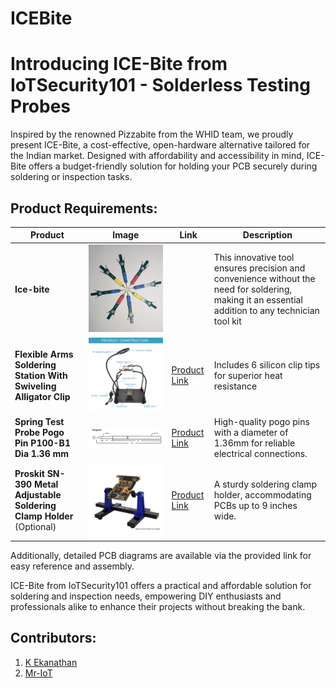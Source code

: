 # ICEBite

# Introducing ICE-Bite from IoTSecurity101 - Solderless Testing Probes

Inspired by the renowned Pizzabite from the WHID team, we proudly present ICE-Bite, a cost-effective, open-hardware alternative tailored for the Indian market. Designed with affordability and accessibility in mind, ICE-Bite offers a budget-friendly solution for holding your PCB securely during soldering or inspection tasks.

## Product Requirements:

| **Product** | **Image**  | **Link**  | **Description** | 
|----| ----|----|----|
| **Ice-bite**  | ![](/images/2.JPG)  | |  This innovative tool ensures precision and convenience without the need for soldering, making it an essential addition to any technician tool kit |
| **Flexible Arms Soldering Station With Swiveling Alligator Clip**| ![](/images/universal-holder.webp)| [Product Link](https://www.amazon.in/Magnetic-NAKOOS-Soldering-Magnifying-Electronics/dp/B099JGZFL9/ref=sr_1_65?crid=33510E0ASS55Q&dib=eyJ2IjoiMSJ9.RDcPdI5xktsbRODr_kG8uhlHPefBVrnvq-5Jh4etfjti3fg5zufzq2UKq9xcqa63fL_70faJ2JZ2g3a9lmKol47tRAqI7GUuV87ZTSQmssclNDNSm2ubaXr7XwqYD6j7FCnuWEtL-A1aUuGqxeNy7Xh8-_TKO_mLxBkan8RymnGH5ZwDhbwBZ7md9enGMdUQBk0BT9Eu19dEL9kZx-_qasNYXhrST4OiLcg2r0dXm8Av4TRC3AAkeCXS8SxYXa6GTjbAGMhzS4oRrpXAhYyxgcyR4CX5NvwyWa00eZi-QXw.8_0RegW3269hQqioJUugms2JXP1HU8ycfdh3qqCjXz8&dib_tag=se&keywords=Helping+Hands+Soldering&qid=1721067070&sprefix=helping+hands+soldering%2Caps%2C203&sr=8-65)  | Includes 6 silicon clip tips for superior heat resistance |
| **Spring Test Probe Pogo Pin P100-B1 Dia 1.36 mm**  | ![](/images/springtestprobe.PNG) | [Product Link](https://www.farnell.com/datasheets/3968496.pdf) | High-quality pogo pins with a diameter of 1.36mm for reliable electrical connections.| [Datasheet](https://www.farnell.com/datasheets/3968496.pdf) |
| **Proskit SN-390 Metal Adjustable Soldering Clamp Holder** (Optional) | ![](/images/pcb-holder.jpg)| [Product Link](https://www.amazon.in/Proskit-SN-390-Adjustable-Soldering-Multicolour/dp/B07JKLC61F?th=1) |A sturdy soldering clamp holder, accommodating PCBs up to 9 inches wide.|


Additionally, detailed PCB diagrams are available via the provided link for easy reference and assembly.

ICE-Bite from IoTSecurity101 offers a practical and affordable solution for soldering and inspection needs, empowering DIY enthusiasts and professionals alike to enhance their projects without breaking the bank.


## Contributors:
1. [K Ekanathan](https://github.com/kekanath)
2. [Mr-IoT](https://github.com/V33RU)
